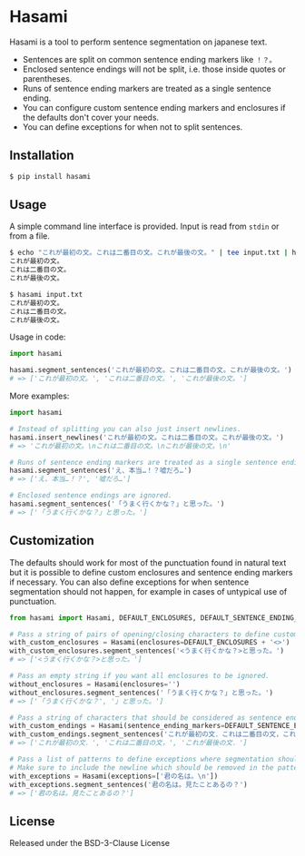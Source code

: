 # Hasami

Hasami is a tool to perform sentence segmentation on japanese text. 

* Sentences are split on common sentence ending markers like `！？。`
* Enclosed sentence endings will not be split, i.e. those inside quotes or parentheses.
* Runs of sentence ending markers are treated as a single sentence ending.
* You can configure custom sentence ending markers and enclosures if the defaults don't cover your needs.
* You can define exceptions for when not to split sentences.

## Installation

```bash
$ pip install hasami
```

## Usage

A simple command line interface is provided. Input is read from `stdin` or from a file.
```bash
$ echo "これが最初の文。これは二番目の文。これが最後の文。" | tee input.txt | hasami
これが最初の文。
これは二番目の文。
これが最後の文。

$ hasami input.txt
これが最初の文。
これは二番目の文。
これが最後の文。
```

Usage in code: 

```python
import hasami

hasami.segment_sentences('これが最初の文。これは二番目の文。これが最後の文。')
# => ['これが最初の文。', 'これは二番目の文。', 'これが最後の文。']
```

More examples:

```python
import hasami

# Instead of splitting you can also just insert newlines.
hasami.insert_newlines('これが最初の文。これは二番目の文。これが最後の文。')
# => 'これが最初の文。\nこれは二番目の文。\nこれが最後の文。\n'

# Runs of sentence ending markers are treated as a single sentence ending.
hasami.segment_sentences('え、本当…！？嘘だろ…')
# => ['え、本当…！？', '嘘だろ…']

# Enclosed sentence endings are ignored.
hasami.segment_sentences('「うまく行くかな？」と思った。')
# => ['「うまく行くかな？」と思った。']
```

## Customization

The defaults should work for most of the punctuation found in natural
text but it is possible to define custom enclosures and sentence ending markers if necessary.
You can also define exceptions for when sentence segmentation should not happen,
for example in cases of untypical use of punctuation. 

```python
from hasami import Hasami, DEFAULT_ENCLOSURES, DEFAULT_SENTENCE_ENDING_MARKERS

# Pass a string of pairs of opening/closing characters to define custom enclosures.
with_custom_enclosures = Hasami(enclosures=DEFAULT_ENCLOSURES + '<>')
with_custom_enclosures.segment_sentences('<うまく行くかな？>と思った。')
# => ['<うまく行くかな？>と思った。']

# Pass an empty string if you want all enclosures to be ignored.
without_enclosures = Hasami(enclosures='')
without_enclosures.segment_sentences('「うまく行くかな？」と思った。')
# => ['「うまく行くかな？', '」と思った。']

# Pass a string of characters that should be considered as sentence ending markers.
with_custom_endings = Hasami(sentence_ending_markers=DEFAULT_SENTENCE_ENDING_MARKERS + '．，')
with_custom_endings.segment_sentences('これが最初の文．これは二番目の文，これが最後の文．')
# => ['これが最初の文．', 'これは二番目の文，', 'これが最後の文．']

# Pass a list of patterns to define exceptions where segmentation should not happen.
# Make sure to include the newline which should be removed in the pattern.
with_exceptions = Hasami(exceptions=['君の名は。\n'])
with_exceptions.segment_sentences('君の名は。見たことあるの？')
# => ['君の名は。見たことあるの？']
``` 

## License

Released under the BSD-3-Clause License